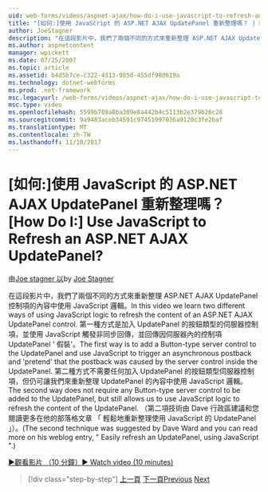 ```yaml
---
uid: web-forms/videos/aspnet-ajax/how-do-i-use-javascript-to-refresh-an-aspnet-ajax-updatepanel
title: "[如何:]使用 JavaScript 的 ASP.NET AJAX UpdatePanel 重新整理嗎？ | Microsoft Docs"
author: JoeStagner
description: "在這段影片中，我們了兩個不同的方式來重新整理 ASP.NET AJAX UpdatePanel 控制項的內容中使用 JavaScript 邏輯。 第一種方式是加入..."
ms.author: aspnetcontent
manager: wpickett
ms.date: 07/25/2007
ms.topic: article
ms.assetid: b4d5b7ce-c322-4313-985d-455df98d619a
ms.technology: dotnet-webforms
ms.prod: .net-framework
msc.legacyurl: /web-forms/videos/aspnet-ajax/how-do-i-use-javascript-to-refresh-an-aspnet-ajax-updatepanel
msc.type: video
ms.openlocfilehash: 5599b789a8ba309e8a442b4c5113b2e379b26c28
ms.sourcegitcommit: 9a9483aceb34591c97451997036a9120c3fe2baf
ms.translationtype: MT
ms.contentlocale: zh-TW
ms.lasthandoff: 11/10/2017
---
```

<a name="how-do-i-use-javascript-to-refresh-an-aspnet-ajax-updatepanel"></a><span data-ttu-id="57305-105">[如何:]使用 JavaScript 的 ASP.NET AJAX UpdatePanel 重新整理嗎？</span><span class="sxs-lookup"><span data-stu-id="57305-105">[How Do I:] Use JavaScript to Refresh an ASP.NET AJAX UpdatePanel?</span></span>
====================
<span data-ttu-id="57305-106">由[Joe stagner 以](https://github.com/JoeStagner)</span><span class="sxs-lookup"><span data-stu-id="57305-106">by [Joe Stagner](https://github.com/JoeStagner)</span></span>

<span data-ttu-id="57305-107">在這段影片中，我們了兩個不同的方式來重新整理 ASP.NET AJAX UpdatePanel 控制項的內容中使用 JavaScript 邏輯。</span><span class="sxs-lookup"><span data-stu-id="57305-107">In this video we learn two different ways of using JavaScript logic to refresh the content of an ASP.NET AJAX UpdatePanel control.</span></span> <span data-ttu-id="57305-108">第一種方式是加入 UpdatePanel 的按鈕類型的伺服器控制項，並使用 JavaScript 觸發非同步回傳，並回傳因伺服器內的控制項 UpdatePanel ' 假裝'。</span><span class="sxs-lookup"><span data-stu-id="57305-108">The first way is to add a Button-type server control to the UpdatePanel and use JavaScript to trigger an asynchronous postback and 'pretend' that the postback was caused by the server control inside the UpdatePanel.</span></span> <span data-ttu-id="57305-109">第二種方式不需要任何加入 UpdatePanel 的按鈕類型伺服器控制項，但仍可讓我們來重新整理 UpdatePanel 的內容中使用 JavaScript 邏輯。</span><span class="sxs-lookup"><span data-stu-id="57305-109">The second way does not require any Button-type server control to be added to the UpdatePanel, but still allows us to use JavaScript logic to refresh the content of the UpdatePanel.</span></span> <span data-ttu-id="57305-110">（第二項技術由 Dave 行政區建議和您閱讀更多在他的部落格文章 「 輕鬆地重新整理使用 JavaScript 的 UpdatePanel 」）。</span><span class="sxs-lookup"><span data-stu-id="57305-110">(The second technique was suggested by Dave Ward and you can read more on his weblog entry, " Easily refresh an UpdatePanel, using JavaScript ".)</span></span>

[<span data-ttu-id="57305-111">&#9654;觀看影片 （10 分鐘）</span><span class="sxs-lookup"><span data-stu-id="57305-111">&#9654; Watch video (10 minutes)</span></span>](https://channel9.msdn.com/Blogs/ASP-NET-Site-Videos/how-do-i-use-javascript-to-refresh-an-aspnet-ajax-updatepanel)

>[!div class="step-by-step"]
<span data-ttu-id="57305-112">[上一頁](how-do-i-build-a-custom-aspnet-ajax-server-control.md)
[下一頁](how-do-i-determine-whether-an-asynchronous-postback-has-occurred.md)</span><span class="sxs-lookup"><span data-stu-id="57305-112">[Previous](how-do-i-build-a-custom-aspnet-ajax-server-control.md)
[Next](how-do-i-determine-whether-an-asynchronous-postback-has-occurred.md)</span></span>
